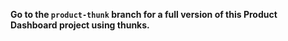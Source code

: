 **Go to the `product-thunk` branch for a full version of this Product Dashboard project using thunks.**
